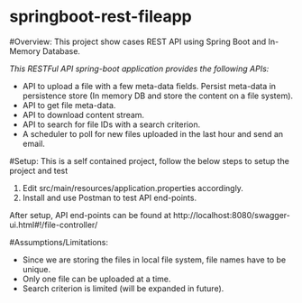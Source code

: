 # springboot-rest-fileapp

#Overview: 
This project show cases REST API using Spring Boot and In-Memory Database.

*This RESTFul API spring-boot application provides the following APIs:*

* API to upload a file with a few meta-data fields. Persist meta-data in persistence store (In memory DB and store the content on a file system).
* API to get file meta-data.
* API to download content stream.
* API to search for file IDs with a search criterion.
* A scheduler to poll for new files uploaded in the last hour and send an email.

#Setup: 
This is a self contained project, follow the below steps to setup the project and test

1. Edit src/main/resources/application.properties accordingly. 
2. Install and use Postman to test API end-points. 

After setup, API end-points can be found at
http://localhost:8080/swagger-ui.html#!/file-controller/

#Assumptions/Limitations:
* Since we are storing the files in local file system, file names have to be unique.
* Only one file can be uploaded at a time.
* Search criterion is limited (will be expanded in future).

